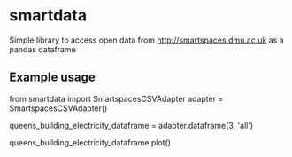 smartdata
=========

Simple library to access open data from http://smartspaces.dmu.ac.uk as a pandas dataframe

Example usage
---

from smartdata import SmartspacesCSVAdapter
adapter = SmartspacesCSVAdapter()

queens_building_electricity_dataframe = adapter.dataframe(3, 'all')

queens_building_electricity_dataframe.plot()
